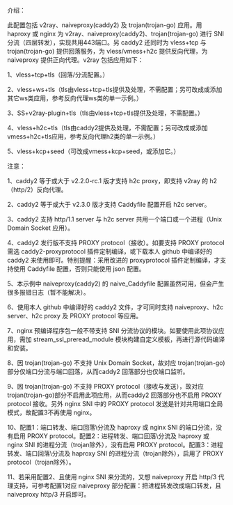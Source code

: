 介绍：

此配置包括 v2ray、naiveproxy(caddy2) 及 trojan(trojan-go) 应用。用 haproxy 或 nginx 为 v2ray、naiveproxy(caddy2)、trojan(trojan-go) 进行 SNI 分流（四层转发），实现共用443端口。另 caddy2 还同时为 vless+tcp 与 trojan(trojan-go) 提供回落服务，为 vless/vmess+h2c 提供反向代理，为 naiveproxy 提供正向代理。v2ray 包括应用如下：

1、vless+tcp+tls（回落/分流配置。）

2、vless+ws+tls（tls由vless+tcp+tls提供及处理，不需配置；另可改成或添加其它ws类应用，参考反向代理ws类的单一示例。）

3、SS+v2ray-plugin+tls（tls由vless+tcp+tls提供及处理，不需配置。）

4、vless+h2c+tls（tls由caddy2提供及处理，不需配置；另可改成或添加vmess+h2c+tls应用，参考反向代理h2类的单一示例。）

5、vless+kcp+seed（可改成vmess+kcp+seed，或添加它。）

注意：

1、caddy2 等于或大于 v2.2.0-rc.1 版才支持 h2c proxy，即支持 v2ray 的 h2（http/2）反向代理。

2、caddy2 等于或大于 v2.3.0 版才支持 Caddyfile 配置开启 h2c server。

3、caddy2 支持 http/1.1 server 与 h2c server 共用一个端口或一个进程（Unix Domain Socket 应用）。

4、caddy2 发行版不支持 PROXY protocol（接收）。如要支持 PROXY protocol 需选 caddy2-proxyprotocol 插件定制编译，或下载本人 github 中编译好的 caddy2 来使用即可。特别提醒：采用改进的 proxyprotocol 插件定制编译，才支持使用 Caddyfile 配置，否则只能使用 json 配置。

5、本示例中 naiveproxy(caddy2) 的 naive_Caddyfile 配置虽然可用，但会产生很多报错日志（暂不能解决）。

6、使用本人 github 中编译好的 caddy2 文件，才可同时支持 naiveproxy、h2c server、h2c proxy 及 PROXY protocol 等应用。

7、nginx 预编译程序包一般不带支持 SNI 分流协议的模块。如要使用此项协议应用，需加 stream_ssl_preread_module 模块构建自定义模板，再进行源代码编译和安装。

8、因 trojan(trojan-go) 不支持 Unix Domain Socket，故对应 trojan(trojan-go)部分仅端口分流与端口回落，从而caddy2 回落部分也仅端口监听。

9、因 trojan(trojan-go) 不支持 PROXY protocol（接收与发送），故对应 trojan(trojan-go)部分不启用此项应用，从而caddy2 回落部分也不启用 PROXY protocol 接收。另外 nginx SNI 中的 PROXY protocol 发送是针对共用端口全局模式，故配置3不再使用 nginx。

10、配置1：端口转发、端口回落\分流及 haproxy 或 nginx SNI 的端口分流，没有启用 PROXY protocol。配置2：进程转发、端口回落\分流及 haproxy 或 nginx SNI 的进程分流（trojan除外），没有启用 PROXY protocol。配置3：进程转发、端口回落\分流及 haproxy SNI 的进程分流（trojan除外），启用了 PROXY protocol（trojan除外）。

11、若采用配置2、且使用 nginx SNI 来分流的，又想 naiveproxy 开启 http/3 代理支持，可参考配置1对应 naiveproxy 部分配置：把进程转发改成端口转发，且 naiveproxy http/3 开启即可。
